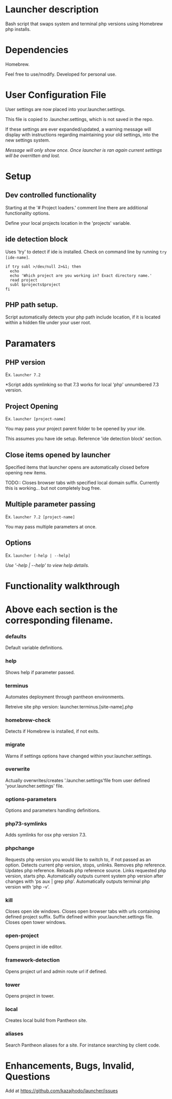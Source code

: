 # Launcher description
Bash script that swaps system and terminal php versions using Homebrew php installs.

# Dependencies
Homebrew.

Feel free to use/modify. Developed for personal use.


# User Configuration File
User settings are now placed into your.launcher.settings.

This file is copied to .launcher.settings, which is not saved in the repo.

If these settings are ever expanded/updated, a warning message will display with instructions regarding maintaining your old settings, into the new settings system.

_Message will only show once. Once launcher is ran again current settings will be overritten and lost._


# Setup

## Dev controlled functionality
Starting at the '# Project loaders.' comment line there are additional functionality options.

Define your local projects location in the 'projects' variable.

## ide detection block
Uses 'try' to detect if ide is installed.
Check on command line by running ```try [ide-name]```.
```
if try subl >/dev/null 2>&1; then
  echo
  echo 'Which project are you working in? Exact directory name.'
  read project
  subl $projects$project
fi
```

## PHP path setup.
Script automatically detects your php path include location, if it is located within a hidden file under your user root.


# Paramaters

## PHP version
Ex. ```launcher 7.2```

*Script adds symlinking so that 7.3 works for local 'php' unnumbered 7.3 version.

## Project Opening
Ex. ```launcher [project-name]```

You may pass your project parent folder to be opened by your ide.

This assumes you have ide setup. Reference 'ide detection block' section.

## Close items opened by launcher
Specified items that launcher opens are automatically closed before opening new items.

TODO:: Closes browser tabs with specified local domain suffix.
Currently this is working... but not completely bug free.

## Multiple parameter passing
Ex. ```launcher 7.2 [project-name]```

You may pass multiple parameters at once.

## Options
Ex. ```launcher [-help | --help]```

_Use '-help | --help' to view help details._


# Functionality walkthrough
# Above each section is the corresponding filename.

### defaults
Default variable definitions.

### help
Shows help if parameter passed.

### terminus
Automates deployment through pantheon environments.

Retreive site php version: launcher.terminus.[site-name].php

### homebrew-check
Detects if Homebrew is installed, if not exits.

### migrate
Warns if settings options have changed within your.launcher.settings.

### overwrite
Actually overwrites/creates '.launcher.settings'file from user defined 'your.launcher.settings' file.

### options-parameters
Options and parameters handling definitions.

### php73-symlinks
Adds symlinks for osx php version 7.3.

### phpchange
Requests php version you would like to switch to, if not passed as an option.
Detects current php version, stops, unlinks.
Removes php reference.
Updates php reference.
Reloads php reference source.
Links requested php version, starts php.
Automatically outputs current system php version after changes with ‘ps aux | grep php’.
Automatically outputs terminal php version with ‘php -v’.

### kill
Closes open ide windows.
Closes open browser tabs with urls containing defined project suffix. Suffix defined within your.launcher.settings file.
Closes open tower windows.

### open-project
Opens project in ide editor.

### framework-detection
Opens project url and admin route url if defined.

### tower
Opens project in tower.

### local
Creates local build from Pantheon site.

### aliases
Search Pantheon aliases for a site. For instance searching by client code.

# Enhancements, Bugs, Invalid, Questions
Add at https://github.com/kazajhodo/launcher/issues
